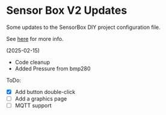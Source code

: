 # Sensor Box V2 Updates

Some updates to the SensorBox DIY project configuration file.

See [here](https://www.printables.com/model/1079858-3d-printer-emission-sensor-array-sensorbox-v2) for more info.

(2025-02-15)

- Code cleanup
- Added Pressure from bmp280

ToDo:
- [x] Add button double-click 
- [ ] Add a graphics page
- [ ] MQTT support